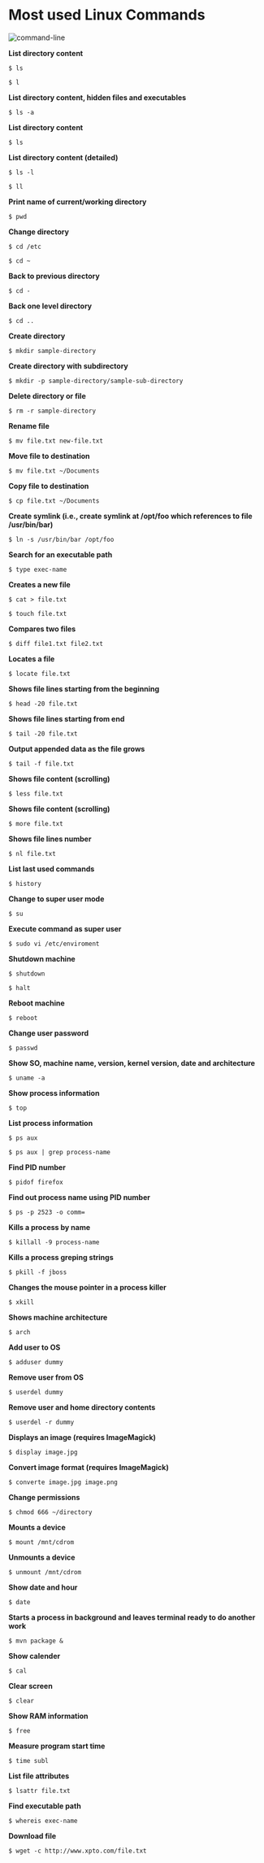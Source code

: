 # Most used Linux Commands

![command-line](https://cloud.githubusercontent.com/assets/1865566/19805495/45b4a7e8-9ceb-11e6-88f9-6ca1148418fd.jpg)

**List directory content**

`$ ls`

`$ l`

**List directory content, hidden files and executables**

`$ ls -a`

**List directory content**

`$ ls`

**List directory content (detailed)**

`$ ls -l`

`$ ll`

**Print name of current/working directory**

`$ pwd`

**Change directory**

`$ cd /etc`

`$ cd ~`

**Back to previous directory**

`$ cd -`

**Back one level directory**

`$ cd ..`

**Create directory**

`$ mkdir sample-directory`

**Create directory with subdirectory**

`$ mkdir -p sample-directory/sample-sub-directory`

**Delete directory or file**

`$ rm -r sample-directory`

**Rename file**

`$ mv file.txt new-file.txt`

**Move file to destination**

`$ mv file.txt ~/Documents`

**Copy file to destination**

`$ cp file.txt ~/Documents`

**Create symlink  (i.e., create symlink at /opt/foo which references to file /usr/bin/bar)**

`$ ln -s /usr/bin/bar /opt/foo `

**Search for an executable path**

`$ type exec-name`

**Creates a new file**

`$ cat > file.txt`

`$ touch file.txt`

**Compares two files**

`$ diff file1.txt file2.txt`

**Locates a file**

`$ locate file.txt`

**Shows file lines starting from the beginning**

`$ head -20 file.txt`

**Shows file lines starting from end**

`$ tail -20 file.txt`

**Output appended data as the file grows**

`$ tail -f file.txt`

**Shows file content (scrolling)**

`$ less file.txt`

**Shows file content (scrolling)**

`$ more file.txt`

**Shows file lines number**

`$ nl file.txt`

**List last used commands**

`$ history`

**Change to super user mode**

`$ su`

**Execute command as super user**

`$ sudo vi /etc/enviroment`

**Shutdown machine**

`$ shutdown`

`$ halt`

**Reboot machine**

`$ reboot`

**Change user password**

`$ passwd`

**Show SO, machine name, version, kernel version, date and architecture**

`$ uname -a`

**Show process information**

`$ top`

**List process information**

`$ ps aux`

`$ ps aux | grep process-name`

**Find PID number**

`$ pidof firefox`

**Find out process name using PID number**

`$ ps -p 2523 -o comm=`

**Kills a process by name**

`$ killall -9 process-name`

**Kills a process greping strings**

`$ pkill -f jboss`

**Changes the mouse pointer in a process killer**

`$ xkill`

**Shows machine architecture**

`$ arch`

**Add user to OS**

`$ adduser dummy`

**Remove user from OS**

`$ userdel dummy`

**Remove user and home directory contents**

`$ userdel -r dummy`

**Displays an image (requires ImageMagick)**

`$ display image.jpg`

**Convert image format (requires ImageMagick)**

`$ converte image.jpg image.png`

**Change permissions**

`$ chmod 666 ~/directory`

**Mounts a device**

`$ mount /mnt/cdrom`

**Unmounts a device**

`$ unmount /mnt/cdrom`

**Show date and hour**

`$ date`

**Starts a process in background and leaves terminal ready to do another work**

`$ mvn package &`

**Show calender**

`$ cal`

**Clear screen**

`$ clear`

**Show RAM information**

`$ free`


**Measure program start time**

`$ time subl`


**List file attributes**

`$ lsattr file.txt`


**Find executable path**

`$ whereis exec-name`


**Download file**

`$ wget -c http://www.xpto.com/file.txt`
